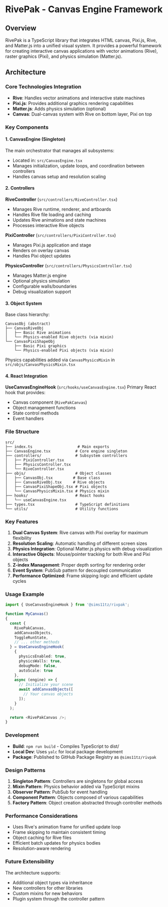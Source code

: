 # RivePak - Canvas Engine Framework

## Overview

RivePak is a TypeScript library that integrates HTML canvas, Pixi.js, Rive, and Matter.js into a unified visual system. It provides a powerful framework for creating interactive canvas applications with vector animations (Rive), raster graphics (Pixi), and physics simulation (Matter.js).

## Architecture

### Core Technologies Integration

- **Rive**: Handles vector animations and interactive state machines
- **Pixi.js**: Provides additional graphics rendering capabilities
- **Matter.js**: Adds physics simulation (optional)
- **Canvas**: Dual-canvas system with Rive on bottom layer, Pixi on top

### Key Components

#### 1. CanvasEngine (Singleton)
The main orchestrator that manages all subsystems:
- Located in: `src/CanvasEngine.tsx`
- Manages initialization, update loops, and coordination between controllers
- Handles canvas setup and resolution scaling

#### 2. Controllers

**RiveController** (`src/controllers/RiveController.tsx`)
- Manages Rive runtime, renderer, and artboards
- Handles Rive file loading and caching
- Updates Rive animations and state machines
- Processes interactive Rive objects

**PixiController** (`src/controllers/PixiController.tsx`)
- Manages Pixi.js application and stage
- Renders on overlay canvas
- Handles Pixi object updates

**PhysicsController** (`src/controllers/PhysicsController.tsx`)
- Manages Matter.js engine
- Optional physics simulation
- Configurable walls/boundaries
- Debug visualization support

#### 3. Object System

Base class hierarchy:
```
CanvasObj (abstract)
├── CanvasRiveObj
│   ├── Basic Rive animations
│   └── Physics-enabled Rive objects (via mixin)
└── CanvasPixiShapeObj
    ├── Basic Pixi graphics
    └── Physics-enabled Pixi objects (via mixin)
```

Physics capabilities added via `CanvasPhysicsMixin` in `src/objs/CanvasPhysicsMixin.tsx`

#### 4. React Integration

**UseCanvasEngineHook** (`src/hooks/useCanvasEngine.tsx`)
Primary React hook that provides:
- Canvas component (`RivePakCanvas`)
- Object management functions
- State control methods
- Event handlers

### File Structure

```
src/
├── index.ts                    # Main exports
├── CanvasEngine.tsx           # Core engine singleton
├── controllers/               # Subsystem controllers
│   ├── PixiController.tsx
│   ├── PhysicsController.tsx
│   └── RiveController.tsx
├── objs/                      # Object classes
│   ├── CanvasObj.tsx         # Base class
│   ├── CanvasRiveObj.tsx     # Rive objects
│   ├── CanvasPixiShapeObj.tsx # Pixi objects
│   └── CanvasPhysicsMixin.tsx # Physics mixin
├── hooks/                     # React hooks
│   └── useCanvasEngine.tsx
├── types.tsx                  # TypeScript definitions
└── utils/                     # Utility functions
```

### Key Features

1. **Dual Canvas System**: Rive canvas with Pixi overlay for maximum flexibility
2. **Resolution Scaling**: Automatic handling of different screen sizes
3. **Physics Integration**: Optional Matter.js physics with debug visualization
4. **Interactive Objects**: Mouse/pointer tracking for both Rive and Pixi objects
5. **Z-index Management**: Proper depth sorting for rendering order
6. **Event System**: PubSub pattern for decoupled communication
7. **Performance Optimized**: Frame skipping logic and efficient update cycles

### Usage Example

```typescript
import { UseCanvasEngineHook } from '@sims11tz/rivpak';

function MyCanvas()
{
  const {
    RivePakCanvas,
    addCanvasObjects,
    ToggleRunState,
    // ... other methods
  } = UseCanvasEngineHook(
    {
      physicsEnabled: true,
      physicsWalls: true,
      debugMode: false,
      autoScale: true
    },
    async (engine) => {
      // Initialize your scene
      await addCanvasObjects([
        // Your canvas objects
      ]);
    }
  );

  return <RivePakCanvas />;
}
```

### Development

- **Build**: `npm run build` - Compiles TypeScript to dist/
- **Local Dev**: Uses `yalc` for local package development
- **Package**: Published to GitHub Package Registry as `@sims11tz/rivpak`

### Design Patterns

1. **Singleton Pattern**: Controllers are singletons for global access
2. **Mixin Pattern**: Physics behavior added via TypeScript mixins
3. **Observer Pattern**: PubSub for event handling
4. **Component Pattern**: Objects composed of various capabilities
5. **Factory Pattern**: Object creation abstracted through controller methods

### Performance Considerations

- Uses Rive's animation frame for unified update loop
- Frame skipping to maintain consistent timing
- Object caching for Rive files
- Efficient batch updates for physics bodies
- Resolution-aware rendering

### Future Extensibility

The architecture supports:
- Additional object types via inheritance
- New controllers for other libraries
- Custom mixins for new behaviors
- Plugin system through the controller pattern
